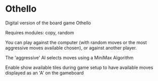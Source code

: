 # Othello
Digital version of the board game Othello

Requires modules: copy, random

You can play against the computer (with random moves or the most aggressive moves available chosen), or against another player.

The 'aggressive' AI selects moves using a MiniMax Algorithm

Enable show available tiles during game setup to have available moves displayed as an 'A' on the gameboard
